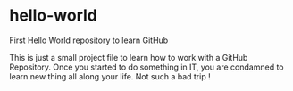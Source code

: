 # hello-world
First Hello World repository to learn GitHub

This is just a small project file to learn how to work with a GitHub Repository. 
Once you started to do something in IT, you are condamned to learn new thing all along your life. 
Not such a bad trip !
